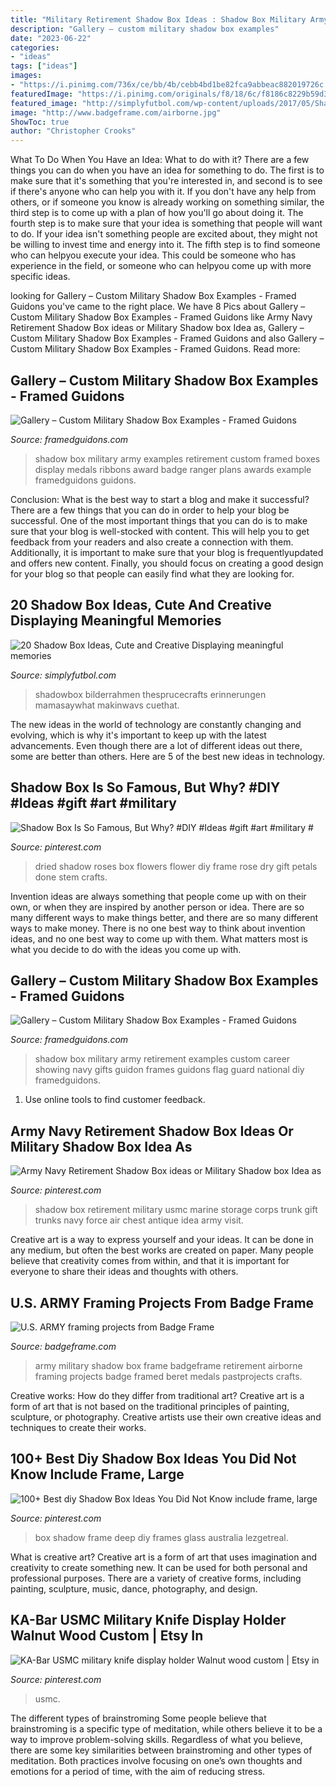 ```yaml
---
title: "Military Retirement Shadow Box Ideas : Shadow Box Military Army Examples Retirement Custom Framed Boxes Display Medals Ribbons Award Badge Ranger Plans Awards Example Framedguidons Guidons"
description: "Gallery – custom military shadow box examples"
date: "2023-06-22"
categories:
- "ideas"
tags: ["ideas"]
images:
- "https://i.pinimg.com/736x/ce/bb/4b/cebb4bd1be82fca9abbeac882019726c.jpg"
featuredImage: "https://i.pinimg.com/originals/f8/18/6c/f8186c8229b59d39abeba0b235d73d2b.jpg"
featured_image: "http://simplyfutbol.com/wp-content/uploads/2017/05/Shadow-Box-ideas-new.jpg"
image: "http://www.badgeframe.com/airborne.jpg"
ShowToc: true
author: "Christopher Crooks"
---
```



What To Do When You Have an Idea: What to do with it?
There are a few things you can do when you have an idea for something to do. The first is to make sure that it's something that you're interested in, and second is to see if there's anyone who can help you with it. If you don't have any help from others, or if someone you know is already working on something similar, the third step is to come up with a plan of how you'll go about doing it. The fourth step is to make sure that your idea is something that people will want to do. If your idea isn't something people are excited about, they might not be willing to invest time and energy into it. The fifth step is to find someone who can helpyou execute your idea. This could be someone who has experience in the field, or someone who can helpyou come up with more specific ideas.

	

		
looking for Gallery – Custom Military Shadow Box Examples - Framed Guidons you've came to the right place. We have 8 Pics about Gallery – Custom Military Shadow Box Examples - Framed Guidons like Army Navy Retirement Shadow Box ideas or Military Shadow box Idea as, Gallery – Custom Military Shadow Box Examples - Framed Guidons and also Gallery – Custom Military Shadow Box Examples - Framed Guidons. Read more:
		
    
## Gallery – Custom Military Shadow Box Examples - Framed Guidons

<img loading=lazy src="https://framedguidons.com/wp-content/uploads/2016/10/Custom-Framed-US-Army-Retirement-Shadow-Box.jpg" onerror="this.onerror=null;this.src='https://tse4.mm.bing.net/th?id=OIP.mZNOI1Cqxz84EmrtywY7aAHaG5&amp;pid=15.1';" alt="Gallery – Custom Military Shadow Box Examples - Framed Guidons">

_Source: framedguidons.com_

>shadow box military army examples retirement custom framed boxes display medals ribbons award badge ranger plans awards example framedguidons guidons. 

	

Conclusion: What is the best way to start a blog and make it successful?
There are a few things that you can do in order to help your blog be successful. One of the most important things that you can do is to make sure that your blog is well-stocked with content. This will help you to get feedback from your readers and also create a connection with them. Additionally, it is important to make sure that your blog is frequentlyupdated and offers new content. Finally, you should focus on creating a good design for your blog so that people can easily find what they are looking for.

    
## 20 Shadow Box Ideas, Cute And Creative Displaying Meaningful Memories

<img loading=lazy src="http://simplyfutbol.com/wp-content/uploads/2017/05/Shadow-Box-ideas-new.jpg" onerror="this.onerror=null;this.src='https://tse2.mm.bing.net/th?id=OIP.iEg0gZ1QUJ6g5vtkooc-EgHaF8&amp;pid=15.1';" alt="20 Shadow Box Ideas, Cute and Creative Displaying meaningful memories">

_Source: simplyfutbol.com_

>shadowbox bilderrahmen thesprucecrafts erinnerungen mamasaywhat makinwavs cuethat. 

	

The new ideas in the world of technology are constantly changing and evolving, which is why it's important to keep up with the latest advancements. Even though there are a lot of different ideas out there, some are better than others. Here are 5 of the best new ideas in technology.

    
## Shadow Box Is So Famous, But Why? #DIY #Ideas #gift #art #military #

<img loading=lazy src="https://i.pinimg.com/originals/f8/18/6c/f8186c8229b59d39abeba0b235d73d2b.jpg" onerror="this.onerror=null;this.src='https://tse2.mm.bing.net/th?id=OIP.85ESAwVD9df9qpWFTuW5mwHaJ4&amp;pid=15.1';" alt="Shadow Box Is So Famous, But Why? #DIY #Ideas #gift #art #military #">

_Source: pinterest.com_

>dried shadow roses box flowers flower diy frame rose dry gift petals done stem crafts. 

	

Invention ideas are always something that people come up with on their own, or when they are inspired by another person or idea. There are so many different ways to make things better, and there are so many different ways to make money. There is no one best way to think about invention ideas, and no one best way to come up with them. What matters most is what you decide to do with the ideas you come up with.

    
## Gallery – Custom Military Shadow Box Examples - Framed Guidons

<img loading=lazy src="https://framedguidons.com/wp-content/uploads/2016/02/Military-Shadow-Box-Examples-Army-Retirement.jpg" onerror="this.onerror=null;this.src='https://tse3.mm.bing.net/th?id=OIP.zM5AZ6mNmZfl9iLstahaQgHaHg&amp;pid=15.1';" alt="Gallery – Custom Military Shadow Box Examples - Framed Guidons">

_Source: framedguidons.com_

>shadow box military army retirement examples custom career showing navy gifts guidon frames guidons flag guard national diy framedguidons. 

	

1. Use online tools to find customer feedback.

    
## Army Navy Retirement Shadow Box Ideas Or Military Shadow Box Idea As

<img loading=lazy src="https://i.pinimg.com/736x/31/2c/e0/312ce037e859479f7197f2d07cee8356.jpg" onerror="this.onerror=null;this.src='https://tse3.mm.bing.net/th?id=OIP.jgtYUrzKf004EFH7jHMg0wHaG8&amp;pid=15.1';" alt="Army Navy Retirement Shadow Box ideas or Military Shadow box Idea as">

_Source: pinterest.com_

>shadow box retirement military usmc marine storage corps trunk gift trunks navy force air chest antique idea army visit. 

	

Creative art is a way to express yourself and your ideas. It can be done in any medium, but often the best works are created on paper. Many people believe that creativity comes from within, and that it is important for everyone to share their ideas and thoughts with others.

    
## U.S. ARMY Framing Projects From Badge Frame

<img loading=lazy src="http://www.badgeframe.com/airborne.jpg" onerror="this.onerror=null;this.src='https://tse4.mm.bing.net/th?id=OIP.fO97azncDMiNW88w6C0jngHaJj&amp;pid=15.1';" alt="U.S. ARMY framing projects from Badge Frame">

_Source: badgeframe.com_

>army military shadow box frame badgeframe retirement airborne framing projects badge framed beret medals pastprojects crafts. 

	

Creative works: How do they differ from traditional art?
Creative art is a form of art that is not based on the traditional principles of painting, sculpture, or photography. Creative artists use their own creative ideas and techniques to create their works.

    
## 100+ Best Diy Shadow Box Ideas You Did Not Know Include Frame, Large

<img loading=lazy src="https://i.pinimg.com/736x/27/a6/13/27a613bb3dd5298e50511bf9875b2dea.jpg" onerror="this.onerror=null;this.src='https://tse3.mm.bing.net/th?id=OIP.uP3sYn_XTr9ZYtOx9bKKlwHaJQ&amp;pid=15.1';" alt="100+ Best diy Shadow Box Ideas You Did Not Know include frame, large">

_Source: pinterest.com_

>box shadow frame deep diy frames glass australia lezgetreal. 

	

What is creative art?
Creative art is a form of art that uses imagination and creativity to create something new. It can be used for both personal and professional purposes. There are a variety of creative forms, including painting, sculpture, music, dance, photography, and design.

    
## KA-Bar USMC Military Knife Display Holder Walnut Wood Custom | Etsy In

<img loading=lazy src="https://i.pinimg.com/736x/ce/bb/4b/cebb4bd1be82fca9abbeac882019726c.jpg" onerror="this.onerror=null;this.src='https://tse4.mm.bing.net/th?id=OIP.7Kw6WeK5xDIdt62GNmmZcgHaHa&amp;pid=15.1';" alt="KA-Bar USMC military knife display holder Walnut wood custom | Etsy in">

_Source: pinterest.com_

>usmc. 

	

The different types of brainstroming
Some people believe that brainstroming is a specific type of meditation, while others believe it to be a way to improve problem-solving skills. Regardless of what you believe, there are some key similarities between brainstroming and other types of meditation. Both practices involve focusing on one’s own thoughts and emotions for a period of time, with the aim of reducing stress.

